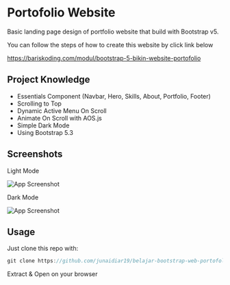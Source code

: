# Portofolio Website

Basic landing page design of portfolio website that build with Bootstrap v5.

You can follow the steps of how to create this website by click link below

https://bariskoding.com/modul/bootstrap-5-bikin-website-portofolio

## Project Knowledge

- Essentials Component (Navbar, Hero, Skills, About, Portfolio, Footer)
- Scrolling to Top
- Dynamic Active Menu On Scroll
- Animate On Scroll with AOS.js
- Simple Dark Mode
- Using Bootstrap 5.3

## Screenshots

Light Mode

![App Screenshot](https://portofolio-bootstrap-5.netlify.app/img/ss-lightmode.png)

Dark Mode

![App Screenshot](https://portofolio-bootstrap-5.netlify.app/img/ss-darkmode.png)

## Usage

Just clone this repo with:

```javascript
git clone https://github.com/junaidiar19/belajar-bootstrap-web-portofolio.git
```

Extract & Open on your browser
